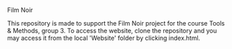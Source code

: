  Film Noir
 
This repository is made to support the  Film Noir project for the course Tools & Methods, group 3.
To access the website, clone the repository and you may access it from the local 'Website' folder by clicking index.html. 
